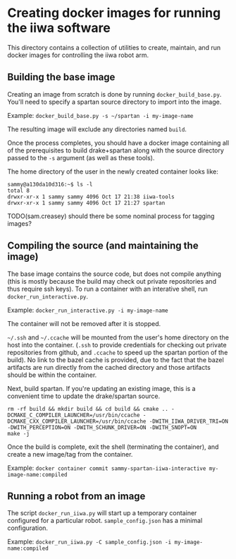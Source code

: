 # Creating docker images for running the iiwa software

This directory contains a collection of utilities to create, maintain,
and run docker images for controlling the iiwa robot arm.

## Building the base image

Creating an image from scratch is done by running
`docker_build_base.py`.  You'll need to specify a spartan source
directory to import into the image.

Example: `docker_build_base.py -s ~/spartan -i my-image-name`

The resulting image will exclude any directories named `build`.

Once the process completes, you should have a docker image containing
all of the prerequisites to build drake+spartan along with the source
directory passed to the `-s` argument (as well as these tools).

The home directory of the user in the newly created container looks
like:

    sammy@a130da10d316:~$ ls -l
    total 8
    drwxr-xr-x 1 sammy sammy 4096 Oct 17 21:38 iiwa-tools
    drwxr-xr-x 1 sammy sammy 4096 Oct 17 21:27 spartan


TODO(sam.creasey) should there be some nominal process for tagging images?

## Compiling the source (and maintaining the image)

The base image contains the source code, but does not compile anything
(this is mostly because the build may check out private repositories
and thus require ssh keys).  To run a container with an interative
shell, run `docker_run_interactive.py`.

Example: `docker_run_interactive.py -i my-image-name`

The container will not be removed after it is stopped.

`~/.ssh` and `~/.ccache` will be mounted from the user's home
directory on the host into the container.  (`.ssh` to provide
credentials for checking out private repositories from github, and
`.ccache` to speed up the spartan portion of the build).  No link to
the bazel cache is provided, due to the fact that the bazel artifacts
are run directly from the cached directory and those artifacts should
be within the container.

Next, build spartan.  If you're updating an existing image, this is a
convenient time to update the drake/spartan source.

    rm -rf build && mkdir build && cd build && cmake .. -DCMAKE_C_COMPILER_LAUNCHER=/usr/bin/ccache -DCMAKE_CXX_COMPILER_LAUNCHER=/usr/bin/ccache -DWITH_IIWA_DRIVER_TRI=ON -DWITH_PERCEPTION=ON -DWITH_SCHUNK_DRIVER=ON -DWITH_SNOPT=ON
    make -j

Once the build is complete, exit the shell (terminating the
container), and create a new image/tag from the container.

Example: `docker container commit sammy-spartan-iiwa-interactive my-image-name:compiled`

## Running a robot from an image

The script `docker_run_iiwa.py` will start up a temporary container
configured for a particular robot.  `sample_config.json` has a minimal
configuration.

Example: `docker_run_iiwa.py -C sample_config.json -i my-image-name:compiled`
